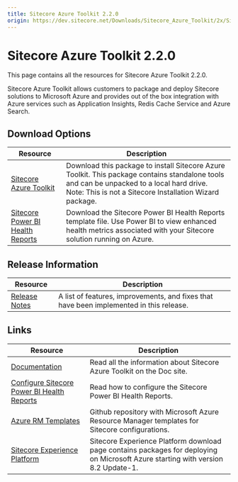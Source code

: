 ```yaml
---
title: Sitecore Azure Toolkit 2.2.0
origin: https://dev.sitecore.net/Downloads/Sitecore_Azure_Toolkit/2x/Sitecore_Azure_Toolkit_220.aspx
---
```


# Sitecore Azure Toolkit 2.2.0

This page contains all the resources for Sitecore Azure Toolkit 2.2.0.

Sitecore Azure Toolkit allows customers to package and deploy Sitecore solutions to Microsoft Azure and provides out of the box integration with Azure services such as Application Insights, Redis Cache Service and Azure Search.

## Download Options

 | Resource | Description |
 | --- | --- |
 | [Sitecore Azure Toolkit](https://sitecoredev.azureedge.net/~/media/55B3AADF609441979C3806D20E9B12C4.ashx?date=20190405T092848) | Download this package to install Sitecore Azure Toolkit. This package contains standalone tools and can be unpacked to a local hard drive. Note: This is not a Sitecore Installation Wizard package. |
 | [Sitecore Power BI Health Reports](https://sitecoredev.azureedge.net/~/media/B326B3BBA85542708304E4B3D5356A78.ashx?date=20230901T141545) | Download the Sitecore Power BI Health Reports template file. Use Power BI to view enhanced health metrics associated with your Sitecore solution running on Azure. |

## Release Information

 | Resource | Description |
 | --- | --- |
 | [Release Notes](https://dev.sitecore.net:443/downloads/Sitecore%20Azure%20Toolkit/2x/Sitecore%20Azure%20Toolkit%20220/Release%20Notes) | A list of features, improvements, and fixes that have been implemented in this release. |

## Links

 | Resource | Description |
 | --- | --- |
 | [Documentation](https://doc.sitecore.com/developers/sat/20/sitecore-azure-toolkit/en/index-en.html) | Read all the information about Sitecore Azure Toolkit on the Doc site. |
 | [Configure Sitecore Power BI Health Reports](https://doc.sitecore.com/developers/91/sitecore-experience-management/en/configure-sitecore-power-bi-health-reports.html) | Read how to configure the Sitecore Power BI Health Reports. |
 | [Azure RM Templates](https://github.com/Sitecore/Sitecore-Azure-Quickstart-Templates) | Github repository with Microsoft Azure Resource Manager templates for Sitecore configurations. |
 | [Sitecore Experience Platform](https://dev.sitecore.net:443/downloads/Sitecore%20Experience%20Platform) | Sitecore Experience Platform download page contains packages for deploying on Microsoft Azure starting with version 8.2 Update-1. |